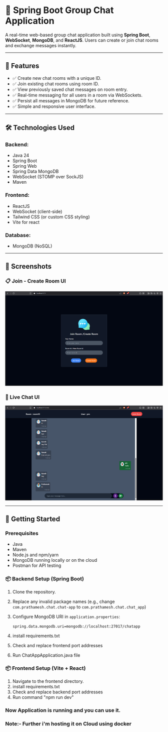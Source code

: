 # 💬 Spring Boot Group Chat Application

A real-time web-based group chat application built using **Spring Boot**, **WebSocket**, **MongoDB**, and **ReactJS**. Users can create or join chat rooms and exchange messages instantly.

---

## 📌 Features

- ✅ Create new chat rooms with a unique ID.
- ✅ Join existing chat rooms using room ID.
- ✅ View previously saved chat messages on room entry.
- ✅ Real-time messaging for all users in a room via WebSockets.
- ✅ Persist all messages in MongoDB for future reference.
- ✅ Simple and responsive user interface.

---

## 🛠️ Technologies Used

### Backend:
- Java 24
- Spring Boot
- Spring Web
- Spring Data MongoDB
- WebSocket (STOMP over SockJS)
- Maven

### Frontend:
- ReactJS
- WebSocket (client-side)
- Tailwind CSS (or custom CSS styling)
- Vite for react

### Database:
- MongoDB (NoSQL)

---

## 📸 Screenshots

### 📋 Join - Create Room UI
![Join And Create Room Screenshot 1](./screenshots/Join_Create.png)

### 💬 Live Chat UI
![Chatting Window Screenshot 2](./screenshots/Chat_Window.png)

---

## 🚀 Getting Started

### Prerequisites
- Java
- Maven
- Node.js and npm/yarn
- MongoDB running locally or on the cloud
- Postman for API testing

### 📦 Backend Setup (Spring Boot)

1. Clone the repository.
2. Replace any invalid package names (e.g., change `com.prathamesh.chat.chat-app` to `com.prathamesh.chat.chat_app`)
3. Configure MongoDB URI in `application.properties`:

   ```properties
   spring.data.mongodb.uri=mongodb://localhost:27017/chatapp
4. install requirements.txt
5. Check and replace frontend port addresses
6. Run ChatAppApplication.java file

### 📦 Frontend Setup (Vite + React)

1. Navigate to the frontend directory.
2. install requirements.txt
3. Check and replace backend port addresses
4. Run command "npm run dev"

###  Now Application is running and you can use it.

### Note:- Further i'm hosting it on Cloud using docker
